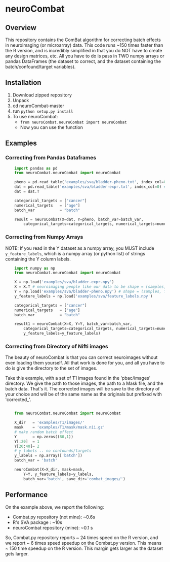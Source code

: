 # neuroCombat

## Overview
This repository contains the ComBat algorithm for correcting batch effects in neuroimaging (or microarray) data. This code runs ~150 times faster than the R version, and is incredibly simplified in that you do NOT have to create any design matrices, etc. All you have to do is pass in TWO numpy arrays or pandas DataFrames (the dataset to correct, and the dataset containing the batch/confound/target variables).

## Installation
1. Download zipped repository
2. Unpack
3. cd neuroCombat-master
4. run `python setup.py install`
5. To use neuroCombat:
	- `from neuroCombat.neuroCombat import neuroCombat`
	- Now you can use the function

## Examples

### Correcting from Pandas Dataframes
```python
	import pandas as pd
	from neuroCombat.neuroCombat import neuroCombat

	pheno = pd.read_table('examples/sva/bladder-pheno.txt', index_col=0) # Y (cognitive) data
	dat = pd.read_table('examples/sva/bladder-expr.txt', index_col=0) # X (imaging) data)
	dat = dat.T

	categorical_targets = ["cancer"]
	numerical_targets 	= ["age"]
	batch_var 			= "batch"

	result = neuroCombat(X=dat, Y=pheno, batch_var=batch_var,
		categorical_targets=categorical_targets, numerical_targets=numerical_targets)
```



### Correcting from Numpy Arrays
NOTE: If you read in the Y dataset as a numpy array, you MUST include `y_feature_labels`, which is a numpy array (or python list) of strings containing the Y column labels.

```python
	import numpy as np
	from neuroCombat.neuroCombat import neuroCombat

	X = np.load('examples/sva/bladder-expr.npy')
	X = X.T # neuroimaging people like our data to be shape = (samples, features)
	Y = np.load('examples/sva/bladder-pheno.npy') # shape = (samples, features)
	y_feature_labels = np.load('examples/sva/feature_labels.npy')

	categorical_targets = ["cancer"]
	numerical_targets 	= ["age"]
	batch_var 			= "batch"

	result1 = neuroCombat(X=X, Y=Y, batch_var=batch_var,
		categorical_targets=categorical_targets, numerical_targets=numerical_targets,
		y_feature_labels=y_feature_labels)
```

### Correcting from Directory of Nifti images
The beauty of neuroCombat is that you can correct neuroimages without even loading them yourself. All that work is done for you, and all you have to do is give the directory to the set of images.

Take this example, with a set of T1 images found in the 'pbac/images' directory. We give the path to those images, the path to a Mask file, and the batch data. That's it. The corrected images will be save to the directory of your choice and will be of the same name as the originals but prefixed with 'corrected_'.

```python

	from neuroCombat.neuroCombat import neuroCombat

	X_dir 	= 'examples/T1/images/'
	mask 	= 'examples/T1/mask/mask.nii.gz'
	# make random batch effect
	Y 		= np.zeros((80,1))
	Y[:20] 	= 1
	Y[20:40]= 2
	# y labels .. no confounds/targets
	y_labels = np.array(['batch'])
	batch_var = 'batch'

	neuroCombat(X=X_dir, mask=mask,
		Y=Y, y_feature_labels=y_labels,
		batch_var='batch', save_dir='combat_images/')
```

## Performance
On the example above, we report the following:

- Combat.py repository (not mine): ~0.6s
- R's SVA package : ~10s
- neuroCombat repository (mine): ~0.1 s

So, Combat.py repository reports ~ 24 times speed on the R version, and we report ~ 6 times speed speedup on the Combat.py version. This means ~ 150 time speedup on the R version. This margin gets larger as the dataset gets larger.